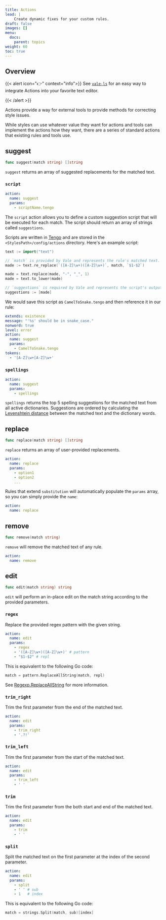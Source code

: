 ```yaml
---
title: Actions
lead: |
    Create dynamic fixes for your custom rules.
draft: false
images: []
menu:
  docs:
    parent: topics
weight: 60
toc: true
---
```


## Overview

{{< alert icon="👉" context="info">}}
See [`vale-ls`][1] for an easy way to integrate Actions into your favorite text 
editor.

[1]: https://github.com/errata-ai/vale-ls
{{< /alert >}}

Actions provide a way for external tools to provide methods for correcting 
style issues.

While styles can use whatever value they want for actions and tools can 
implement the actions how they want, there are a series of standard actions 
that existing rules and tools use.

## suggest

```go
func suggest(match string) []string
```

`suggest` returns an array of suggested replacements for the matched text.

### `script`

```yaml
action:
  name: suggest
  params:
    - scriptName.tengo
```

The `script` action allows you to define a custom suggestion script that will 
be executed for each match. The script should return an array of strings called
`suggestions`.

Scripts are written in [Tengo][3] and are stored in the
`<StylesPath>/config/actions` directory. Here's an example script:

```go
text := import("text")

// `match` is provided by Vale and represents the rule's matched text.
made := text.re_replace(`([A-Z]\w+)([A-Z]\w+)`, match, `$1-$2`)

made = text.replace(made, "-", "_", 1)
made = text.to_lower(made)

// `suggestions` is required by Vale and represents the script's output.
suggestions := [made]
```

We would save this script as `CamelToSnake.tengo` and then reference it in
our rule:

```yaml
extends: existence
message: "'%s' should be in snake_case."
nonword: true
level: error
action:
  name: suggest
  params:
    - CamelToSnake.tengo
tokens:
  - '[A-Z]\w+[A-Z]\w+'
```

### `spellings`

```yaml
action:
  name: suggest
  params:
    - spellings
```

`spellings` returns the top 5 spelling suggestions for the matched text from
all active dictionaries. Suggestions are ordered by calculating the 
[Levenshtein distance][1] between the matched text and the dictionary words.

## replace

```go
func replace(match string) []string
```

`replace` returns an array of user-provided replacements.

```yaml
action:
  name: replace
  params:
    - option1
    - option2
    ...
```

Rules that extend `substitution` will automatically populate the `params` array, so you can simply provide the `name`:

```yaml
action:
  name: replace
```

## remove

```go
func remove(match string)
```

`remove` will remove the matched text of any rule.

```yaml
action:
  name: remove
```

## edit

```go
func edit(match string) string
```

`edit` will perform an in-place edit on the match string according to the 
provided parameters.

### `regex`

Replace the provided regex pattern with the given string.

```yaml
action:
  name: edit
  params:
    - regex
    - '([A-Z]\w+)([A-Z]\w+)' # pattern
    - "$1-$2" # repl
```

This is equivalent to the following Go code:

```go
match = pattern.ReplaceAllString(match, repl)
```

See [Regexp.ReplaceAllString][2] for more information.

### `trim_right`

Trim the first parameter from the end of the matched text.

```yaml
action:
  name: edit
  params:
    - trim_right
    - '.?!'
```

### `trim_left`

Trim the first parameter from the start of the matched text.

```yaml
action:
  name: edit
  params:
    - trim_left
    - ' '
```

### `trim`

Trim the first parameter from the both start and end of the matched text.

```yaml
action:
  name: edit
  params:
    - trim
    - ' '
```

### `split`

Split the matched text on the first parameter at the index of the second 
parameter.

```yaml
action:
  name: edit
  params:
    - split
    - ' ' # sub
    - 1   # index
```

This is equivalent to the following Go code:

```go
match = strings.Split(match, sub)[index]
```

[1]: https://pkg.go.dev/github.com/adrg/strutil@v0.3.0/metrics#Levenshtein
[2]: https://pkg.go.dev/regexp#Regexp.ReplaceAllString
[3]: https://github.com/d5/tengo

